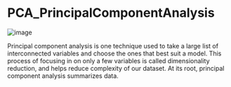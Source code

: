 # PCA_PrincipalComponentAnalysis

![image](https://user-images.githubusercontent.com/92789707/223959434-acad0212-789b-4c4e-acc3-d4c0860f899b.png)

Principal component analysis is one technique used to take a large list of interconnected variables and choose the ones that best suit a model. This process of focusing in on only a few variables is called dimensionality reduction, and helps reduce complexity of our dataset. At its root, principal component analysis summarizes data.
